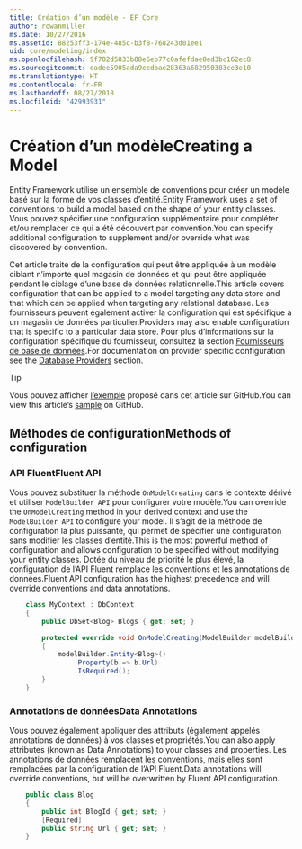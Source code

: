 ```yaml
---
title: Création d’un modèle - EF Core
author: rowanmiller
ms.date: 10/27/2016
ms.assetid: 88253ff3-174e-485c-b3f8-768243d01ee1
uid: core/modeling/index
ms.openlocfilehash: 9f702d5833b88e6eb77c0afefdae0ed3bc162ec8
ms.sourcegitcommit: dadee5905ada9ecdbae28363a682950383ce3e10
ms.translationtype: HT
ms.contentlocale: fr-FR
ms.lasthandoff: 08/27/2018
ms.locfileid: "42993931"
---
```

# <a name="creating-a-model"></a><span data-ttu-id="702e0-102">Création d’un modèle</span><span class="sxs-lookup"><span data-stu-id="702e0-102">Creating a Model</span></span>

<span data-ttu-id="702e0-103">Entity Framework utilise un ensemble de conventions pour créer un modèle basé sur la forme de vos classes d’entité.</span><span class="sxs-lookup"><span data-stu-id="702e0-103">Entity Framework uses a set of conventions to build a model based on the shape of your entity classes.</span></span> <span data-ttu-id="702e0-104">Vous pouvez spécifier une configuration supplémentaire pour compléter et/ou remplacer ce qui a été découvert par convention.</span><span class="sxs-lookup"><span data-stu-id="702e0-104">You can specify additional configuration to supplement and/or override what was discovered by convention.</span></span>

<span data-ttu-id="702e0-105">Cet article traite de la configuration qui peut être appliquée à un modèle ciblant n’importe quel magasin de données et qui peut être appliquée pendant le ciblage d’une base de données relationnelle.</span><span class="sxs-lookup"><span data-stu-id="702e0-105">This article covers configuration that can be applied to a model targeting any data store and that which can be applied when targeting any relational database.</span></span> <span data-ttu-id="702e0-106">Les fournisseurs peuvent également activer la configuration qui est spécifique à un magasin de données particulier.</span><span class="sxs-lookup"><span data-stu-id="702e0-106">Providers may also enable configuration that is specific to a particular data store.</span></span> <span data-ttu-id="702e0-107">Pour plus d’informations sur la configuration spécifique du fournisseur, consultez la section [Fournisseurs de base de données](../providers/index.md).</span><span class="sxs-lookup"><span data-stu-id="702e0-107">For documentation on provider specific configuration see the [Database Providers](../providers/index.md) section.</span></span>

> [!TIP]  
> <span data-ttu-id="702e0-108">Vous pouvez afficher [l’exemple](https://github.com/aspnet/EntityFramework.Docs/tree/master/samples) proposé dans cet article sur GitHub.</span><span class="sxs-lookup"><span data-stu-id="702e0-108">You can view this article’s [sample](https://github.com/aspnet/EntityFramework.Docs/tree/master/samples) on GitHub.</span></span>

## <a name="methods-of-configuration"></a><span data-ttu-id="702e0-109">Méthodes de configuration</span><span class="sxs-lookup"><span data-stu-id="702e0-109">Methods of configuration</span></span>

### <a name="fluent-api"></a><span data-ttu-id="702e0-110">API Fluent</span><span class="sxs-lookup"><span data-stu-id="702e0-110">Fluent API</span></span>

<span data-ttu-id="702e0-111">Vous pouvez substituer la méthode `OnModelCreating` dans le contexte dérivé et utiliser `ModelBuilder API` pour configurer votre modèle.</span><span class="sxs-lookup"><span data-stu-id="702e0-111">You can override the `OnModelCreating` method in your derived context and use the `ModelBuilder API` to configure your model.</span></span> <span data-ttu-id="702e0-112">Il s’agit de la méthode de configuration la plus puissante, qui permet de spécifier une configuration sans modifier les classes d’entité.</span><span class="sxs-lookup"><span data-stu-id="702e0-112">This is the most powerful method of configuration and allows configuration to be specified without modifying your entity classes.</span></span> <span data-ttu-id="702e0-113">Dotée du niveau de priorité le plus élevé, la configuration de l’API Fluent remplace les conventions et les annotations de données.</span><span class="sxs-lookup"><span data-stu-id="702e0-113">Fluent API configuration has the highest precedence and will override conventions and data annotations.</span></span>

<!-- [!code-csharp[Main](samples/core/Modeling/FluentAPI/Samples/Required.cs?range=5-15&highlight=5-10)] -->

``` csharp
    class MyContext : DbContext
    {
        public DbSet<Blog> Blogs { get; set; }

        protected override void OnModelCreating(ModelBuilder modelBuilder)
        {
            modelBuilder.Entity<Blog>()
                .Property(b => b.Url)
                .IsRequired();
        }
    }
```

### <a name="data-annotations"></a><span data-ttu-id="702e0-114">Annotations de données</span><span class="sxs-lookup"><span data-stu-id="702e0-114">Data Annotations</span></span>

<span data-ttu-id="702e0-115">Vous pouvez également appliquer des attributs (également appelés annotations de données) à vos classes et propriétés.</span><span class="sxs-lookup"><span data-stu-id="702e0-115">You can also apply attributes (known as Data Annotations) to your classes and properties.</span></span> <span data-ttu-id="702e0-116">Les annotations de données remplacent les conventions, mais elles sont remplacées par la configuration de l’API Fluent.</span><span class="sxs-lookup"><span data-stu-id="702e0-116">Data annotations will override conventions, but will be overwritten by Fluent API configuration.</span></span>

<!-- [!code-csharp[Main](samples/core/Modeling/DataAnnotations/Samples/Required.cs?range=11-16&highlight=4)] -->
``` csharp
    public class Blog
    {
        public int BlogId { get; set; }
        [Required]
        public string Url { get; set; }
    }
```
